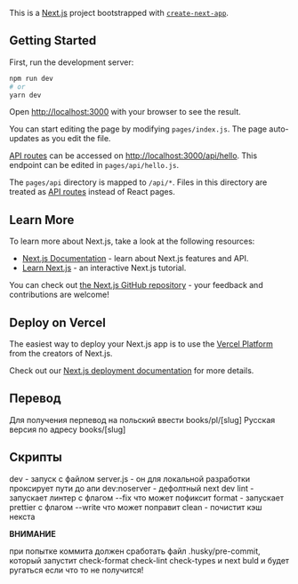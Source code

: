 This is a [Next.js](https://nextjs.org/) project bootstrapped with [`create-next-app`](https://github.com/vercel/next.js/tree/canary/packages/create-next-app).

## Getting Started

First, run the development server:

```bash
npm run dev
# or
yarn dev
```

Open [http://localhost:3000](http://localhost:3000) with your browser to see the result.

You can start editing the page by modifying `pages/index.js`. The page auto-updates as you edit the file.

[API routes](https://nextjs.org/docs/api-routes/introduction) can be accessed on [http://localhost:3000/api/hello](http://localhost:3000/api/hello). This endpoint can be edited in `pages/api/hello.js`.

The `pages/api` directory is mapped to `/api/*`. Files in this directory are treated as [API routes](https://nextjs.org/docs/api-routes/introduction) instead of React pages.

## Learn More

To learn more about Next.js, take a look at the following resources:

- [Next.js Documentation](https://nextjs.org/docs) - learn about Next.js features and API.
- [Learn Next.js](https://nextjs.org/learn) - an interactive Next.js tutorial.

You can check out [the Next.js GitHub repository](https://github.com/vercel/next.js/) - your feedback and contributions are welcome!

## Deploy on Vercel

The easiest way to deploy your Next.js app is to use the [Vercel Platform](https://vercel.com/new?utm_medium=default-template&filter=next.js&utm_source=create-next-app&utm_campaign=create-next-app-readme) from the creators of Next.js.

Check out our [Next.js deployment documentation](https://nextjs.org/docs/deployment) for more details.

## Перевод

Для получения перпевод на польский ввести books/pl/[slug]
Русская версия по адресу books/[slug]

## Скрипты

dev - запуск с файлом server.js - он для локальной разработки проксирует пути до апи
dev:noserver - дефолтный next dev
lint - запускает линтер с флагом --fix что может пофиксит
format - запускает prettier c флагом --write что может поправит
clean - почистит кэш некста

**ВНИМАНИЕ**

при попытке коммита должен сработать файл .husky/pre-commit, который запустит
check-format
check-lint
check-types и next buld
и будет ругаться если что то не получится!
